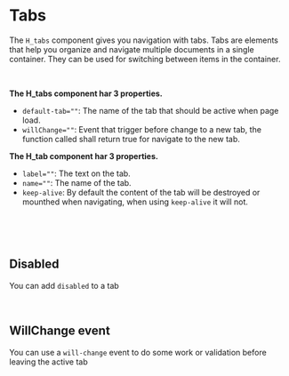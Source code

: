 # Tabs

The `H_tabs` component gives you navigation with tabs.
Tabs are elements that help you organize and navigate multiple documents in a single container. They can be used for switching between items in the container.

<br>

**The H_tabs component har 3 properties.**<br>

- `default-tab=""`: The name of the tab that should be active when page load.<br>
- `willChange=""`: Event that trigger before change to a new tab, the function called shall return true for navigate to the new tab.

**The H_tab component har 3 properties.**<br>

- `label=""`: The text on the tab.<br>
- `name=""`: The name of the tab.
- `keep-alive`: By default the content of the tab will be destroyed or mounthed when navigating, when using `keep-alive` it will not.

<br>

<hhl-live-editor title="" htmlCode='
		<template>
			<H_row>
				<H_tabs>
					<H_tab name="tab1" label="Tab 1."><H_row>This is TAB 1...</H_row></H_tab>
					<H_tab name="tab2" label="Tab 2."><H_row>This is TAB 2...</H_row></H_tab>
					<H_tab name="tab3" label="Tab 3."><H_row>This is TAB 3...</H_row></H_tab>
				</H_tabs>
			</H_row>
		</template>
'>
</hhl-live-editor>

<br>

## Disabled

You can add `disabled` to a tab<br>

<hhl-live-editor title="" htmlCode='
		<template>
			<H_row>
				<H_tabs>
					<H_tab name="tab1" label="Tab 1."><H_row>This is TAB 1...</H_row></H_tab>
					<H_tab disabled name="tab2" label="Tab 2."><H_row>This is TAB 2...</H_row></H_tab>
					<H_tab name="tab3" label="Tab 3."><H_row>This is TAB 3...</H_row></H_tab>
				</H_tabs>
			</H_row>
		</template>
'>
</hhl-live-editor>

<br>

## WillChange event

You can use a `will-change` event to do some work or validation before leaving the active tab<br>

<hhl-live-editor title="" htmlCode='
		<template>
			<H_row>
				<H_tabs :will-change="canChange">
					<H_tab name="tab1" label="Tab 1."><H_row>This is TAB 1...</H_row></H_tab>
					<H_tab name="tab2" label="Tab 2."><H_row>This is TAB 2...</H_row></H_tab>
					<H_tab name="tab3" label="Tab 3."><H_row>This is TAB 3...</H_row></H_tab>
				</H_tabs>
			</H_row>
		</template>
		<script>
    function canChange(e) {
      if (e==="tab1" || e===undefined) {return true;}
      if (confirm("Will you navigate away from " + e)) {
					return true;
				} else {
					return false;
				}
			}
			return { canChange }
		</script>
'>
</hhl-live-editor>

<br>
